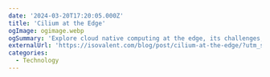 ```yaml
---
date: '2024-03-20T17:20:05.000Z'
title: 'Cilium at the Edge'
ogImage: ogimage.webp
ogSummary: 'Explore cloud native computing at the edge, its challenges, and how Isovalent Enterprise for Cilium can overcome them'
externalUrl: 'https://isovalent.com/blog/post/cilium-at-the-edge/?utm_source=website-cilium&utm_medium=referral&utm_campaign=cilium-enterprise'
categories:
  - Technology
---
```

